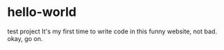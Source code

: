 # hello-world
test project 
It's my first time to write code in this funny website, not bad.
okay, go on.
